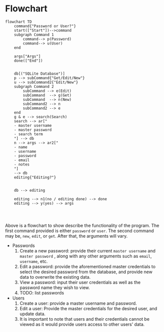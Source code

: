 # Flowchart
```mermaid
flowchart TD
	command{"Password or User?"}
	start(["Start"])-->command
	subgraph Command 1
		command--> p(Password)
		command--> u(User)
	end

	args["Args"]
	done(["End"])
	
	
	db[("SQLite Database")]
	p --> subCommand{"Get/Edit/New"}
	u --> subCommand2{"Edit/New"}
	subgraph Command 2
		subCommand --> e(Edit)
		subCommand  --> g(Get)
		subCommand  --> n(New)
		subCommand2 --> n
		subCommand2 --> e
	end
	g & e --> search(Search)
	search --> ar["
	- master username
	- master password
	- search term
	"] --> db
	n --> args --> ar2["
	- name
	- username
	- password
	- email
	- notes
	"]
	--> db
	editing{"Editing?"}
	

	db --> editing
	
	editing --> n1(no / editing done) --> done
	editing --> y(yes) --> args
	

	
```
Above is a flowchart to show describe the functionality of the program. The first command provided is either `password` or `user`. The second command may be, `new`, `edit`, or `get`. After that, the arguments will vary. 
- Passwords 
	1. Create a new password: provide their current `master username` and `master password` , along with any other arguments such as `email`, `username`, etc. 
	2. Edit a password: provide the aforementioned master credentials to select the desired password from the database, and provide new data to overwrite the existing data.
	3. View a password: input their user credentials as well as the password name they wish to view.
	4. TODO: list passwords
- Users
	1. Create a user: provide a master username and password.
	2. Edit a user: Provide the master credentials for the desired user, and update data.
	3. It is important to note that users and their credentials cannot be viewed as it would provide users access to other users' data.